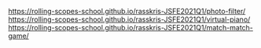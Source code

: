 https://rolling-scopes-school.github.io/rasskris-JSFE2021Q1/photo-filter/
https://rolling-scopes-school.github.io/rasskris-JSFE2021Q1/virtual-piano/
https://rolling-scopes-school.github.io/rasskris-JSFE2021Q1/match-match-game/

